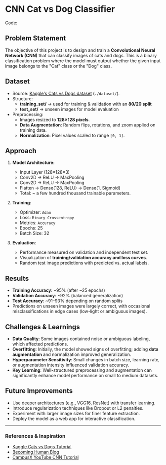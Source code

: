 # CNN Cat vs Dog Classifier

Code: 

## Problem Statement
The objective of this project is to design and train a **Convolutional Neural Network (CNN)** that can classify images of cats and dogs. This is a binary classification problem where the model must output whether the given input image belongs to the "Cat" class or the "Dog" class.

## Dataset
- Source: [Kaggle's Cats vs Dogs dataset](https://www.kaggle.com/datasets/tongpython/cat-and-dog) (`./dataset/`).
- Structure:
  - **training_set/** → used for training & validation with an **80/20 split**
  - **test_set/** → unseen images for model evaluation
- Preprocessing:
  - Images resized to **128×128 pixels**.
  - **Data Augmentation**: Random flips, rotations, and zoom applied on training data.
  - **Normalization**: Pixel values scaled to range `[0, 1]`.

## Approach
1. **Model Architecture**:  
   - Input Layer (128×128×3)  
   - Conv2D → ReLU → MaxPooling  
   - Conv2D → ReLU → MaxPooling  
   - Flatten → Dense(128, ReLU) → Dense(1, Sigmoid)  
   - Total: ~ a few hundred thousand trainable parameters.
   
2. **Training**:
   - Optimizer: `Adam`
   - Loss: `Binary Crossentropy`
   - Metrics: `Accuracy`
   - Epochs: 25
   - Batch Size: 32

3. **Evaluation**:
   - Performance measured on validation and independent test set.
   - Visualization of **training/validation accuracy and loss curves**.
   - Random test image predictions with predicted vs. actual labels.

## Results

- **Training Accuracy**: ~95% (after ~25 epochs)  
- **Validation Accuracy**: ~92% (balanced generalization)  
- **Test Accuracy**: ~91–93% depending on random splits  
- Predictions on unseen images were largely correct, with occasional misclassifications in edge cases (low-light or ambiguous images).

## Challenges & Learnings
- **Data Quality**: Some images contained noise or ambiguous labeling, which affected predictions.  
- **Overfitting**: Initially, the model showed signs of overfitting; adding **data augmentation** and normalization improved generalization.  
- **Hyperparameter Sensitivity**: Small changes in batch size, learning rate, or augmentation intensity influenced validation accuracy.  
- **Key Learning**: Well-structured preprocessing and augmentation can significantly enhance model performance on small to medium datasets.

## Future Improvements

- Use deeper architectures (e.g., VGG16, ResNet) with transfer learning.
- Introduce regularization techniques like Dropout or L2 penalties.
- Experiment with larger image sizes for finer feature extraction.
- Deploy the model as a web app for interactive classification.

---

### References & Inspiration
- [Kaggle Cats vs Dogs Tutorial](https://www.kaggle.com/code/tongpython/nattawut-5920421014-cat-vs-dog-dl/script)  
- [Becoming Human Blog](https://becominghuman.ai/building-an-image-classifier-using-deep-learning-in-python-totally-from-a-beginners-perspective-be8dbaf22dd8)  
- [CampusX YouTube CNN Tutorial](https://www.youtube.com/watch?v=0K4J_PTgysc)